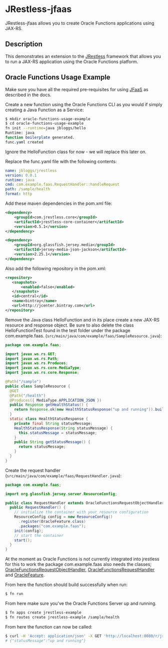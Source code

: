 # JRestless-jfaas
JRestless-jfaas allows you to create Oracle Functions applications using JAX-RS.

## Description
This demonstrates an extension to the [JRestless](https://github.com/bbilger/jrestless) framework that allows you to run a JAX-RS application using the Oracle Functions platform.

## Oracle Functions Usage Example

Make sure you have all the required pre-requisites for using [JFaaS](https://gitlab-odx.oracle.com/odx/jfaas/blob/master/README.md) as described in the docs.

Create a new function using the Oracle Functions CLI as you would if simply creating a Java Function as a Service:

```bash
$ mkdir oracle-functions-usage-example
$ cd oracle-functions-usage-example
fn init --runtime=java jbloggs/hello
Runtime: java
function boilerplate generated.
func.yaml created
```
Ignore the HelloFunction class for now - we will replace this later on.

Replace the func.yaml file with the following contents:
```yaml
name: jbloggs/jrestless
version: 0.0.1
runtime: java
cmd: com.example.faas.RequestHandler::handleRequest
path: /sample/health
format: http
```

Add these maven dependencies in the pom.xml file:

```xml
<dependency>
    <groupId>com.jrestless.core</groupId>
    <artifactId>jrestless-core-container</artifactId>
    <version>0.5.1</version>
</dependency>

<dependency>
    <groupId>org.glassfish.jersey.media</groupId>
    <artifactId>jersey-media-json-jackson</artifactId>
    <version>2.25.1</version>
</dependency>
```

Also add the following repository in the pom.xml:
```xml
<repository>
   <snapshots>
       <enabled>false</enabled>
   </snapshots>
   <id>central</id>
   <name>bintray</name>
   <url>http://jcenter.bintray.com</url>
</repository>
```

Remove the Java class HelloFunction and in its place create a new JAX-RS resource and response object. Be sure to also delete the class HelloFunctionTest found in the test folder under the package com.example.faas.
(`src/main/java/com/example/faas/SampleResource.java`):

```java
package com.example.faas;

import javax.ws.rs.GET;
import javax.ws.rs.Path;
import javax.ws.rs.Produces;
import javax.ws.rs.core.MediaType;
import javax.ws.rs.core.Response;

@Path("/sample")
public class SampleResource {
  @GET
  @Path("/health")
  @Produces({ MediaType.APPLICATION_JSON })
  public Response getHealthStatus() {
    return Response.ok(new HealthStatusResponse("up and running")).build();
  }
  static class HealthStatusResponse {
    private final String statusMessage;
    HealthStatusResponse(String statusMessage) {
      this.statusMessage = statusMessage;
    }
    public String getStatusMessage() {
      return statusMessage;
    }
  }
}
```

Create the request handler (`src/main/java/com/example/faas/RequestHandler.java`):
```java
package com.example.faas;

import org.glassfish.jersey.server.ResourceConfig;

public class RequestHandler extends OracleFunctionsRequestObjectHandler {
  public RequestHandler() {
    // initialize the container with your resource configuration
    ResourceConfig config = new ResourceConfig()
      .register(OracleFeature.class)
      .packages("com.example.faas");
    init(config);
    // start the container
    start();
  }
}
```

At the moment as Oracle Functions is not currently integrated into jrestless for this to work the package com.example.faas also needs the classes; [OracleFunctionsRequestObjectHandler](https://gitlab-odx.oracle.com/odx/jrestless-jfaas/blob/master/src/main/java/com/oracle/faas/jrestlessexample/OracleFunctionsRequestObjectHandler.java), [OracleFunctionsRequestHandler](https://gitlab-odx.oracle.com/odx/jrestless-jfaas/blob/master/src/main/java/com/oracle/faas/jrestlessexample/OracleFunctionsRequestHandler.java) and [OracleFeature](https://gitlab-odx.oracle.com/odx/jrestless-jfaas/blob/master/src/main/java/com/oracle/faas/jrestlessexample/OracleFeature.java).

From here the function should build successfully when run:

```bash
$ fn run
```
From here make sure you've the Oracle Functions Server up and running.

```bash
$ fn apps create jrestless-example
$ fn routes create jrestless-example /sample/health
```

From here the function can now be called:
```bash
$ curl -H 'Accept: application/json' -X GET 'http://localhost:8080/r/jretless-example/sample/health'
# {"statusMessage":"up and running"}
```
